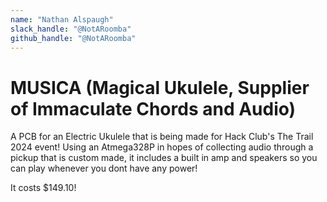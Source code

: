```yaml
---
name: "Nathan Alspaugh"
slack_handle: "@NotARoomba"
github_handle: "@NotARoomba"
---
```


# MUSICA (Magical Ukulele, Supplier of Immaculate Chords and Audio)

<!-- Describe your board in 2-3 sentences. What are you making? What will it do? -->
A PCB for an Electric Ukulele that is being made for Hack Club's The Trail 2024 event! Using an Atmega328P in hopes of collecting audio through a pickup that is custom made, it includes a built in amp and speakers so you can play whenever you dont have any power!

<!-- How much is it going to cost? -->
It costs $149.10!

<!-- Tell us a little bit about your design process. What were some challenges? What helped? ***Totally optional*** -->
